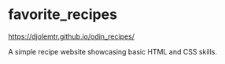 # favorite_recipes

https://djolemtr.github.io/odin_recipes/

A simple recipe website showcasing basic HTML and CSS skills.

